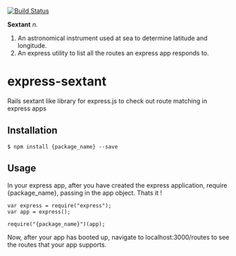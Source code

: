 [![Build Status](https://travis-ci.org/gprasant/express-sextant.png?branch=master)](https://travis-ci.org/gprasant/express-sextant)

**Sextant** *n.*

  1. An astronomical instrument used at sea to determine latitude and longitude.
  2. An express utility to list all the routes an express app responds to.

# express-sextant

Rails sextant like library for express.js to check out route matching in express apps

## Installation

``` shell
$ npm install {package_name} --save
```

## Usage

In your express app, after you have created the express application, require {package_name}, passing in the app object. Thats it !

    var express = require("express");
    var app = express();

    require("{package_name}")(app);


Now, after your app has booted up, navigate to localhost:3000/routes to see the routes that your app supports.